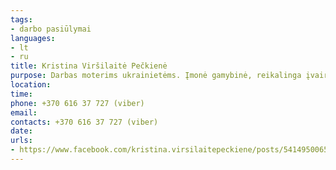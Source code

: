 ```yaml
---
tags:
- darbo pasiūlymai
languages:
- lt
- ru
title: Kristina Viršilaitė Pečkienė
purpose: Darbas moterims ukrainietėms. Įmonė gamybinė, reikalinga įvairaus profilio darbuotojai, ypač laukiamos siuvėjos, rūšiuotojos, lygintojos.
location: 
time: 
phone: +370 616 37 727 (viber)
email: 
contacts: +370 616 37 727 (viber)
date: 
urls:
- https://www.facebook.com/kristina.virsilaitepeckiene/posts/5414950065191096
---
```

